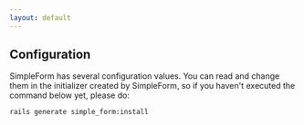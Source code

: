 ```yaml
---
layout: default
---
```


## Configuration

SimpleForm has several configuration values. You can read and change them in the initializer created by SimpleForm, so if you haven't executed the command below yet, please do:

    rails generate simple_form:install
